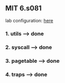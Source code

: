 ## MIT 6.s081
lab configuration: [here](https://pdos.csail.mit.edu/6.828/2020/tools.html)
### 1. utils       --> done
### 2. syscall     --> done
### 3. pagetable   --> done
### 4. traps       --> done